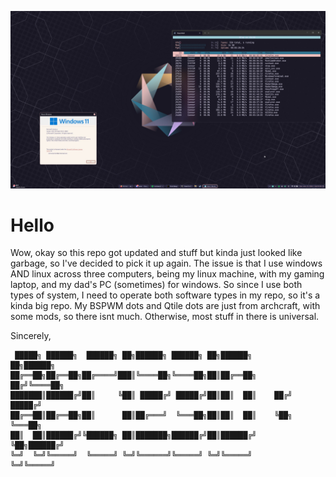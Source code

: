 ![rosepine](https://github.com/abc123id/dots/blob/main/images/NVIDIA_Share_YkdIDGh6HV.jpg?raw=true)
# Hello
Wow, okay so this repo got updated and stuff but kinda just looked like garbage, so I've decided to pick it up again.
The issue is that I use windows AND linux across three computers, being my linux machine, with my gaming laptop, and my dad's PC (sometimes) for windows. So since I use both types of system, I need to operate both software types in my repo, so it's a kinda big repo.
My BSPWM dots and Qtile dots are just from archcraft, with some mods, so there isnt much. Otherwise, most stuff in there is universal.

Sincerely,
```
 █████╗ ██████╗  ██████╗ ██╗██████╗ ██████╗ ██╗██████╗       ██╗██████╗ 
██╔══██╗██╔══██╗██╔════╝███║╚════██╗╚════██╗██║██╔══██╗     ██╔╝╚════██╗
███████║██████╔╝██║     ╚██║ █████╔╝ █████╔╝██║██║  ██║    ██╔╝  █████╔╝
██╔══██║██╔══██╗██║      ██║██╔═══╝  ╚═══██╗██║██║  ██║    ╚██╗  ╚═══██╗
██║  ██║██████╔╝╚██████╗ ██║███████╗██████╔╝██║██████╔╝     ╚██╗██████╔╝
╚═╝  ╚═╝╚═════╝  ╚═════╝ ╚═╝╚══════╝╚═════╝ ╚═╝╚═════╝       ╚═╝╚═════╝ 
```
